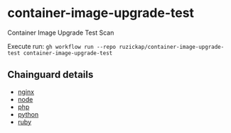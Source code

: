 # container-image-upgrade-test

Container Image Upgrade Test Scan

Execute run: `gh workflow run --repo ruzickap/container-image-upgrade-test container-image-upgrade-test`

## Chainguard details

* [nginx](https://images.chainguard.dev/directory/image/nginx/compare)
* [node](https://images.chainguard.dev/directory/image/node/compare)
* [php](https://images.chainguard.dev/directory/image/php/compare)
* [python](https://images.chainguard.dev/directory/image/python/compare)
* [ruby](https://images.chainguard.dev/directory/image/ruby/compare)
